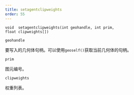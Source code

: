 ```yaml
---
title: setagentclipweights
order: 55
---
```


`void  setagentclipweights(int geohandle, int prim, float clipweights[])`

`geohandle`

要写入的几何体句柄。可以使用`geoself()`获取当前几何体的句柄。

`prim`

图元编号。

`clipweights`

权重列表。
